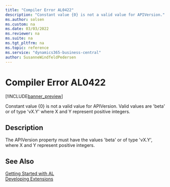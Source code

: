 ```yaml
---
title: "Compiler Error AL0422"
description: "Constant value {0} is not a valid value for APIVersion."
ms.author: solsen
ms.custom: na
ms.date: 03/03/2022
ms.reviewer: na
ms.suite: na
ms.tgt_pltfrm: na
ms.topic: reference
ms.service: "dynamics365-business-central"
author: SusanneWindfeldPedersen
---
```

[//]: # (START>DO_NOT_EDIT)
[//]: # (IMPORTANT:Do not edit any of the content between here and the END>DO_NOT_EDIT.)
[//]: # (Any modifications should be made in the .xml files in the ModernDev repo.)
# Compiler Error AL0422

[!INCLUDE[banner_preview](../includes/banner_preview.md)]

Constant value {0} is not a valid value for APIVersion. Valid values are 'beta' or of type 'vX.Y' where X and Y represent positive integers.

## Description
The APIVersion property must have the values 'beta' or of type 'vX.Y', where X and Y represent positive integers.  

[//]: # (IMPORTANT: END>DO_NOT_EDIT)
## See Also  
[Getting Started with AL](../devenv-get-started.md)  
[Developing Extensions](../devenv-dev-overview.md)  